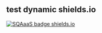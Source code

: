 ## test dynamic shields.io

[![SQAaaS badge shields.io](https://img.shields.io/badge/dynamic/json?label=SQAaaS&query=assessment&url=https://github.com/orviz/fantastic-guacamole/raw/main/badge.json)](https://api.eu.badgr.io/public/assertions/U-GSO-5DS-qHf5I3MernmQ "SQAaaS silver badge achieved")
